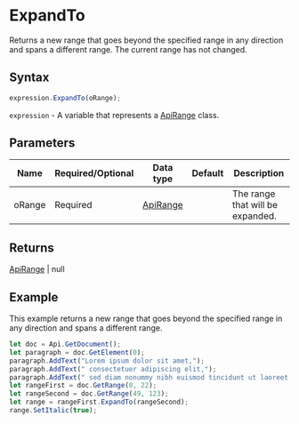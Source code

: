 # ExpandTo

Returns a new range that goes beyond the specified range in any direction and spans a different range. The current range has not changed.

## Syntax

```javascript
expression.ExpandTo(oRange);
```

`expression` - A variable that represents a [ApiRange](../ApiRange.md) class.

## Parameters

| **Name** | **Required/Optional** | **Data type** | **Default** | **Description** |
| ------------- | ------------- | ------------- | ------------- | ------------- |
| oRange | Required | [ApiRange](../../ApiRange/ApiRange.md) |  | The range that will be expanded. |

## Returns

[ApiRange](../../ApiRange/ApiRange.md) \| null

## Example

This example returns a new range that goes beyond the specified range in any direction and spans a different range.

```javascript editor-docx
let doc = Api.GetDocument();
let paragraph = doc.GetElement(0);
paragraph.AddText("Lorem ipsum dolor sit amet,");
paragraph.AddText(" consectetuer adipiscing elit,");
paragraph.AddText(" sed diam nonummy nibh euismod tincidunt ut laoreet dolore magna aliquam erat volutpat.");
let rangeFirst = doc.GetRange(0, 22);
let rangeSecond = doc.GetRange(49, 123);
let range = rangeFirst.ExpandTo(rangeSecond);
range.SetItalic(true);
```
